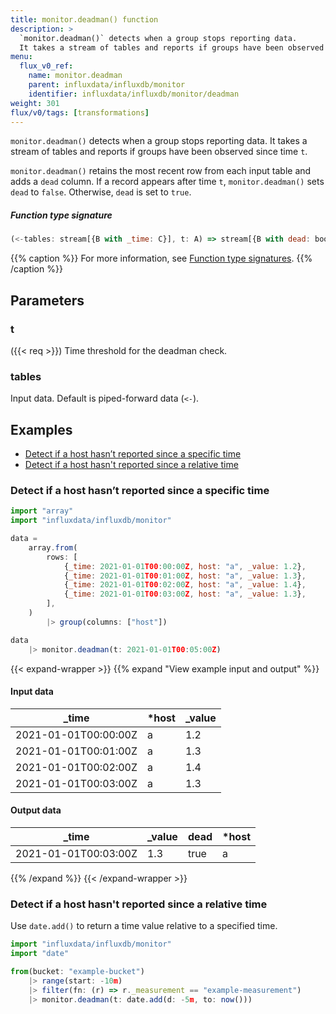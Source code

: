```yaml
---
title: monitor.deadman() function
description: >
  `monitor.deadman()` detects when a group stops reporting data.
  It takes a stream of tables and reports if groups have been observed since time `t`.
menu:
  flux_v0_ref:
    name: monitor.deadman
    parent: influxdata/influxdb/monitor
    identifier: influxdata/influxdb/monitor/deadman
weight: 301
flux/v0/tags: [transformations]
---
```


<!------------------------------------------------------------------------------

IMPORTANT: This page was generated from comments in the Flux source code. Any
edits made directly to this page will be overwritten the next time the
documentation is generated. 

To make updates to this documentation, update the function comments above the
function definition in the Flux source code:

https://github.com/influxdata/flux/blob/master/stdlib/influxdata/influxdb/monitor/monitor.flux#L386-L389

Contributing to Flux: https://github.com/influxdata/flux#contributing
Fluxdoc syntax: https://github.com/influxdata/flux/blob/master/docs/fluxdoc.md

------------------------------------------------------------------------------->

`monitor.deadman()` detects when a group stops reporting data.
It takes a stream of tables and reports if groups have been observed since time `t`.

`monitor.deadman()` retains the most recent row from each input table and adds a `dead` column.
If a record appears after time `t`, `monitor.deadman()` sets `dead` to `false`.
Otherwise, `dead` is set to `true`.

##### Function type signature

```js
(<-tables: stream[{B with _time: C}], t: A) => stream[{B with dead: bool, _time: C}] where A: Comparable, C: Comparable
```

{{% caption %}}
For more information, see [Function type signatures](/flux/v0/function-type-signatures/).
{{% /caption %}}

## Parameters

### t
({{< req >}})
Time threshold for the deadman check.



### tables

Input data. Default is piped-forward data (`<-`).




## Examples

- [Detect if a host hasn’t reported since a specific time](#detect-if-a-host-hasnt-reported-since-a-specific-time)
- [Detect if a host hasn't reported since a relative time](#detect-if-a-host-hasnt-reported-since-a-relative-time)

### Detect if a host hasn’t reported since a specific time

```js
import "array"
import "influxdata/influxdb/monitor"

data =
    array.from(
        rows: [
            {_time: 2021-01-01T00:00:00Z, host: "a", _value: 1.2},
            {_time: 2021-01-01T00:01:00Z, host: "a", _value: 1.3},
            {_time: 2021-01-01T00:02:00Z, host: "a", _value: 1.4},
            {_time: 2021-01-01T00:03:00Z, host: "a", _value: 1.3},
        ],
    )
        |> group(columns: ["host"])

data
    |> monitor.deadman(t: 2021-01-01T00:05:00Z)

```

{{< expand-wrapper >}}
{{% expand "View example input and output" %}}

#### Input data

| _time                | *host | _value  |
| -------------------- | ----- | ------- |
| 2021-01-01T00:00:00Z | a     | 1.2     |
| 2021-01-01T00:01:00Z | a     | 1.3     |
| 2021-01-01T00:02:00Z | a     | 1.4     |
| 2021-01-01T00:03:00Z | a     | 1.3     |


#### Output data

| _time                | _value  | dead  | *host |
| -------------------- | ------- | ----- | ----- |
| 2021-01-01T00:03:00Z | 1.3     | true  | a     |

{{% /expand %}}
{{< /expand-wrapper >}}

### Detect if a host hasn't reported since a relative time

Use `date.add()` to return a time value relative to a specified time.

```js
import "influxdata/influxdb/monitor"
import "date"

from(bucket: "example-bucket")
    |> range(start: -10m)
    |> filter(fn: (r) => r._measurement == "example-measurement")
    |> monitor.deadman(t: date.add(d: -5m, to: now()))

```

